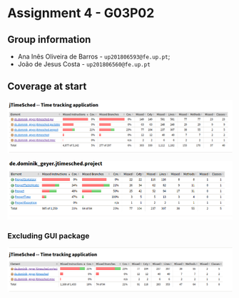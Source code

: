 # Assignment 4 - G03P02

## Group information

- Ana Inês Oliveira de Barros - `up201806593@fe.up.pt`;
- João de Jesus Costa - `up201806560@fe.up.pt`

## Coverage at start

![coverage_at_start](img/coverage_at_start.png)

![coverage_project_package](img/coverage_project_package.png)

### Excluding GUI package

![coverage_without_gui](img/coverage_without_gui.png)
